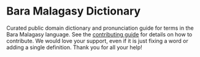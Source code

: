 
# Bara Malagasy Dictionary

Curated public domain dictionary and pronunciation guide for terms in the Bara Malagasy language. See the [contributing guide](https://github.com/drumworkteam/term/blob/make/.github/contributing.md) for details on how to contribute. We would love your support, even if it is just fixing a word or adding a single definition. Thank you for all your help!